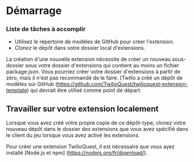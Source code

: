# Démarrage

<div class="aside">
<h3>Liste de tâches à accomplir</h3>
<ul>
  <li>Utilisez le répertoire de modèles de GitHub pour créer l'extension.</li>
  <li><em>Clonez</em> le dépôt dans votre dossier local d'extensions.</li>
</ul>
</div>

La création d'une nouvelle extension nécessite de créer un nouveau sous-dossier sous votre dossier d'extensions qui contient au moins un fichier package.json. Vous pourriez créer votre dossier d'extensions à partir de zéro, mais il n'est pas recommandé de le faire. [Twilio a créé un dépôt de modèles sur GitHub (https://github.com/TwilioQuest/twilioquest-extension-template) qui devrait être utilisé comme point de départ.

## Travailler sur votre extension localement

Lorsque vous avez créé votre propre copie de ce dépôt-type, clonez votre nouveau dépôt dans le dossier des extensions que vous avez spécifié dans le client du jeu lorsque vous avez activé les extensions.

Pour créer une extension TwilioQuest, il est nécessaire que vous ayez installé [Node.js et npm] (https://nodejs.org/fr/download/).
